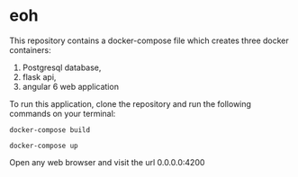 # eoh

This repository contains a docker-compose file which creates three docker containers:

1. Postgresql database,
2. flask api,
3. angular 6 web application

To run this application, clone the repository and run the following commands on your terminal:

```docker-compose build```

```docker-compose up```

Open any web browser and visit the url 0.0.0.0:4200
